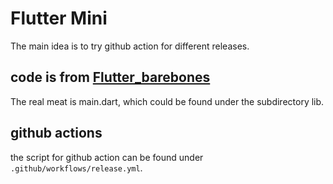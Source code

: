 # Flutter Mini

The main idea is to try github action for different releases.

## code is from [Flutter_barebones](https://github.com/Toglefritz/flutter_barebones)

The real meat is main.dart, which could be found under the subdirectory lib.

## github actions

the script for github action can be found under ```.github/workflows/release.yml```.

